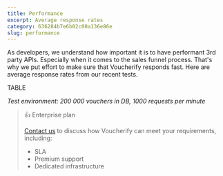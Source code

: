 ```yaml
---
title: Performance
excerpt: Average response rates
category: 636284b7e6b02c00a136e86e
slug: performance
---
```


As developers, we understand how important it is to have performant 3rd party APIs. Especially when it comes to the sales funnel process. That's why we put effort to make sure that Voucherify responds fast. Here are average response rates from our recent tests.


TABLE

*Test environment: 200 000 vouchers in DB, 1000 requests per minute*

> :thumbsup: Enterprise plan
>
>[Contact us](https://www.voucherify.io/contact-sales) to discuss how Voucherify can meet your requirements, including:
> * SLA
> * Premium support
> * Dedicated infrastructure

